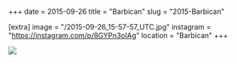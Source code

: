 +++
date = 2015-09-26
title = "Barbican"
slug = "2015-Barbican"

[extra]
image = "/2015-09-26_15-57-57_UTC.jpg"
instagram = "https://instagram.com/p/8GYPn3oIAg"
location = "Barbican"
+++

<img src="/2015-09-26_15-57-57_UTC.jpg" />
